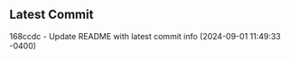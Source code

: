 
## Latest Commit
168ccdc - Update README with latest commit info (2024-09-01 11:49:33 -0400) <Yunxi-Zhou>
